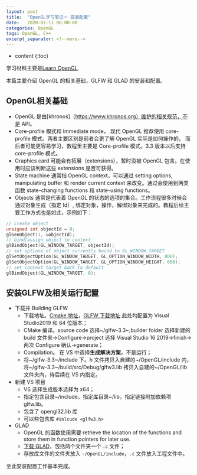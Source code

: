 ```yaml
---
layout: post
title:  "OpenGL学习笔记一 安装配置"
date:   2020-07-11 06:00:00
categories: OpenGL
tags: OpenGL, C++
excerpt_separator: <!--more-->
---
```


* content
{:toc}

学习材料主要是[Learn OpenGL](https://github.com/JoeyDeVries/LearnOpenGL).

本篇主要介绍 OpenGL 的相关基础，GLFW 和 GLAD 的安装和配置。
<!--more-->

## OpenGL相关基础
* OpenGL 是由[khronos]（https://www.khronos.org）维护的相关规范，不是 API。
* Core-profile 模式和 Immediate mode， 现代 OpenGL 推荐使用 core-profile 模式。两者主要区别是前者会更了解 OpenGL 实际是如何操作的， 而后者可能更容易学习，教程里主要是 Core-profile 模式。3.3 版本以后支持 core-profile 模式。
* Graphics card 可能会有拓展（extensions），暂时没被 OpenGL 包含。在使用时应该判断这些 extensions 是否可获得。
* State machine 通常指 OpenGL context，可以通过 setting options, manipulating buffer 和 render current context 来改变。通过会使用到两类函数 state-changing functions 和 state-using functions。
* Objects 通常是代表着 OpenGL 的状态的选项的集合。工作流程很多时候会通过对象生成（指定 Id）, 绑定对象，操作，解绑对象来完成的。教程后续主要工作方式也是如此，示例如下：
```cpp
// create object
unsigned int objectId = 0;
glGenObject(1, &objectId);
// bind/assign object to context
glBindObject(GL_WINDOW_TARGET, objectId);
// set options of object currently bound to GL_WINDOW_TARGET
glSetObjectOption(GL_WINDOW_TARGET, GL_OPTION_WINDOW_WIDTH, 800);
glSetObjectOption(GL_WINDOW_TARGET, GL_OPTION_WINDOW_HEIGHT, 600);
// set context target back to default
glBindObject(GL_WINDOW_TARGET, 0);
```

## 安装GLFW及相关运行配置
* 下载并 Building GLFW
   * 下载地址。[Cmake 地址](https://www.cmake.org/cmake/resources/software.html)，[GLFW 下载地址](https://www.glfw.org/download.html).此处均配置为 Visual Studio2019 和 64 位版本；
   * CMake 编译。source code 选择~/glfw-3.3~,builder folder 选择新建的 build 文件夹->Configure->project 选择 Visual Studio 16 2019->finish->两次 Configure 确认->generate；
   * Compilation。 在 VS 中选择**生成解决方案**，不是运行；
   * 将~/glfw-3.3~/include 下。h 文件拷贝入自建的~/OpenGL/include 内，将~/glfw-3.3~/build/src/Debug/glfw3.lib 拷贝入自建的~/OpenGL/lib 文件夹内，待后续在 VS 内指定。
* 新建 VS 项目
   * VS 选择生成版本选择为 x64；
   * 指定包含目录~/include，指定库目录~/lib，指定链接附加依赖项 glfw.lib。
   * 包含了 opengl32.lib 库
   * 可以些包含库 `#inlcude <glfw3.h>`
* GLAD
   * OpenGL 的函数使用需要 retrieve the location of the functions and store them in function pointers for later use.
   * [下载 GLAD](https://glad.dav1d.de/)，包括两个文件夹一个 `.c` 文件；
   * 存放库文件的文件夹放入 `~/OpenGL/include`，`.c` 文件放入工程文件中。

至此安装配置工作基本完成。

